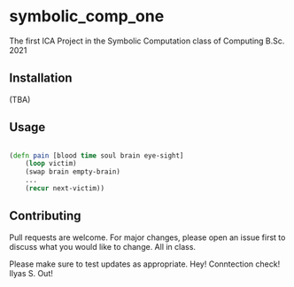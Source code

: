# symbolic_comp_one

The first ICA Project in the Symbolic Computation class of Computing B.Sc. 2021

## Installation

(TBA)

## Usage

```clojure

(defn pain [blood time soul brain eye-sight]
	(loop victim)
	(swap brain empty-brain)
	...
	(recur next-victim))

```

## Contributing
Pull requests are welcome. For major changes, please open an issue first to discuss what you would like to change. All in class.

Please make sure to test updates as appropriate.
Hey! Conntection check! Ilyas S. Out!
